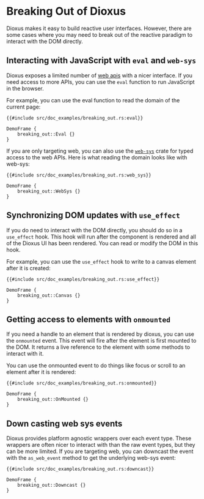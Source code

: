 # Breaking Out of Dioxus

Dioxus makes it easy to build reactive user interfaces. However, there are some cases where you may need to break out of the reactive paradigm to interact with the DOM directly.

## Interacting with JavaScript with `eval` and `web-sys`

Dioxus exposes a limited number of [web apis](https://developer.mozilla.org/en-US/docs/Web/API) with a nicer interface. If you need access to more APIs, you can use the `eval` function to run JavaScript in the browser.


For example, you can use the eval function to read the domain of the current page:

```rust, no_run
{{#include src/doc_examples/breaking_out.rs:eval}}
```
```inject-dioxus
DemoFrame {
    breaking_out::Eval {}
}
```

If you are only targeting web, you can also use the [`web-sys`](https://crates.io/crates/web-sys) crate for typed access to the web APIs. Here is what reading the domain looks like with web-sys:

```rust, no_run
{{#include src/doc_examples/breaking_out.rs:web_sys}}
```
```inject-dioxus
DemoFrame {
    breaking_out::WebSys {}
}
```

## Synchronizing DOM updates with `use_effect`

If you do need to interact with the DOM directly, you should do so in a `use_effect` hook. This hook will run after the component is rendered and all of the Dioxus UI has been rendered. You can read or modify the DOM in this hook.


For example, you can use the `use_effect` hook to write to a canvas element after it is created:

```rust, no_run
{{#include src/doc_examples/breaking_out.rs:use_effect}}
```
```inject-dioxus
DemoFrame {
    breaking_out::Canvas {}
}
```

## Getting access to elements with `onmounted`

If you need a handle to an element that is rendered by dioxus, you can use the `onmounted` event. This event will fire after the element is first mounted to the DOM. It returns a live reference to the element with some methods to interact with it.


You can use the onmounted event to do things like focus or scroll to an element after it is rendered:

```rust, no_run
{{#include src/doc_examples/breaking_out.rs:onmounted}}
```
```inject-dioxus
DemoFrame {
    breaking_out::OnMounted {}
}
```

## Down casting web sys events  

Dioxus provides platform agnostic wrappers over each event type. These wrappers are often nicer to interact with than the raw event types, but they can be more limited. If you are targeting web, you can downcast the event with the `as_web_event` method to get the underlying web-sys event:

```rust, no_run
{{#include src/doc_examples/breaking_out.rs:downcast}}
```
```inject-dioxus
DemoFrame {
    breaking_out::Downcast {}
}
```
